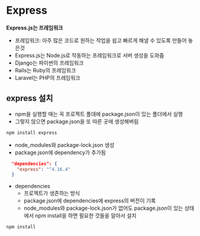 # Express

**Express.js는 프레임워크**

- 프레임워크: 아주 많은 코드로 원하는 작업을 쉽고 빠르게 해낼 수 있도록 만들어 놓은것
- Express.js는 Node.js로 작동하는 프레임워크로 서버 생성을 도와줌
- Django는 파이썬의 프레임워크
- Rails는 Ruby의 프레임워크
- Laravel는 PHP의 프레임워크

## express 설치

- npm을 실행할 때는 꼭 프로젝트 폴데에 package.json이 있는 폴더에서 실행
- 그렇지 않으면 package.json을 또 따른 곳에 생성해버림

```sh
npm install express
```

- node_modules와 package-lock.json 생성
- package.json에 dependency가 추가됨

```json
  "dependencies": {
    "express": "^4.16.4"
  }
```

- dependencies
  - 프로젝트가 생존하는 방식
  - package.json에 dependencies에 express의 버전이 기록
  - node_modules와 package-lock.json가 없어도 package.json이 있는 상태에서 npm install을 하면 필요한 것들을 알아서 설치

```sh
npm install
```
